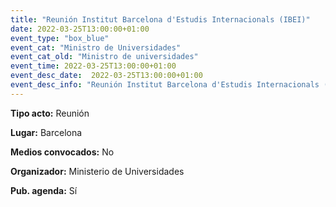 ```yaml
---
title: "Reunión Institut Barcelona d'Estudis Internacionals (IBEI)"
date: 2022-03-25T13:00:00+01:00
event_type: "box_blue" 
event_cat: "Ministro de Universidades"
event_cat_old: "Ministro de universidades"
event_time: 2022-03-25T13:00:00+01:00
event_desc_date:  2022-03-25T13:00:00+01:00
event_desc_info: "Reunión Institut Barcelona d'Estudis Internacionals (IBEI)"
---
```

<p class="card-light list_schedule_description"><b>Tipo acto:</b> Reunión   
</p>
<p class="card-light list_schedule_description"><b>Lugar:</b> Barcelona
</p>
<p class="card-light list_schedule_description"><b>Medios convocados:</b> No   
</p>
<p class="card-light list_schedule_description"><b>Organizador:</b> Ministerio de Universidades
</p>
<p class="card-light list_schedule_description"><b>Pub. agenda:</b> Sí  

</p>
